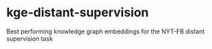 # kge-distant-supervision
Best performing knowledge graph embeddings for the NYT-FB distant supervision task
